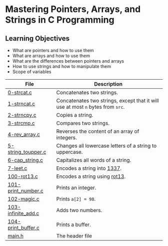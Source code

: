 # Mastering Pointers, Arrays, and Strings in C Programming

## Learning Objectives

* What are pointers and how to use them
* What are arrays and how to use them
* What are the differences between pointers and arrays
* How to use strings and how to manipulate them
* Scope of variables

| File      | Description |
| ----------- | ----------- |
| [0-strcat.c](https://github.com/Matsadura/alx-low_level_programming/blob/master/0x06-pointers_arrays_strings/0-strcat.c) | Concatenates two strings. |
| [1-strncat.c](https://github.com/Matsadura/alx-low_level_programming/blob/master/0x06-pointers_arrays_strings/1-strncat.c) | Concatenates two strings, except that it will use at most ``n`` bytes from ``src``. |
| [2-strncpy.c](https://github.com/Matsadura/alx-low_level_programming/blob/master/0x06-pointers_arrays_strings/2-strncpy.c) | Copies a string. |
| [3-strcmp.c](https://github.com/Matsadura/alx-low_level_programming/blob/master/0x06-pointers_arrays_strings/3-strcmp.c) | Compares two strings. |
| [4-rev_array.c](https://github.com/Matsadura/alx-low_level_programming/blob/master/0x06-pointers_arrays_strings/4-rev_array.c) | Reverses the content of an array of integers. |
| [5-string_toupper.c](https://github.com/Matsadura/alx-low_level_programming/blob/master/0x06-pointers_arrays_strings/5-string_toupper.c) | Changes all lowercase letters of a string to uppercase. |
| [6-cap_string.c](https://github.com/Matsadura/alx-low_level_programming/blob/master/0x06-pointers_arrays_strings/6-cap_string.c) | Capitalizes all words of a string. |
| [7-leet.c](https://github.com/Matsadura/alx-low_level_programming/blob/master/0x06-pointers_arrays_strings/7-leet.c) |  Encodes a string into [1337](https://en.wikipedia.org/wiki/Leet). |
| [100-rot13.c](https://github.com/Matsadura/alx-low_level_programming/blob/master/0x06-pointers_arrays_strings/100-rot13.c) | Encodes a string using [rot13](https://en.wikipedia.org/wiki/ROT13). |
| [101-print_number.c](https://github.com/Matsadura/alx-low_level_programming/blob/master/0x06-pointers_arrays_strings/101-print_number.c) | Prints an integer. |
| [102-magic.c](https://github.com/Matsadura/alx-low_level_programming/blob/master/0x06-pointers_arrays_strings/102-magic.c) |  Prints ``a[2] = 98``. |
| [103-infinite_add.c](https://github.com/Matsadura/alx-low_level_programming/blob/master/0x06-pointers_arrays_strings/103-infinite_add.c) | Adds two numbers. |
| [104-print_buffer.c](https://github.com/Matsadura/alx-low_level_programming/blob/master/0x06-pointers_arrays_strings/104-print_buffer.c) |  Prints a buffer. |
| [main.h](https://github.com/Matsadura/alx-low_level_programming/blob/master/0x06-pointers_arrays_strings/main.h) | The header file |
